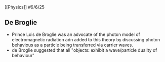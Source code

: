 [[Physics]]
#9/6/25
## De Broglie
- Prince Lois de Broglie was an advocate of the photon model of electromagnetic radiation adn added to this theory by discussing photon behavious as a particle being transferred via carrier waves.
- de Broglie suggested that all "objects: exhibit a wave/particle duality of behaviour"